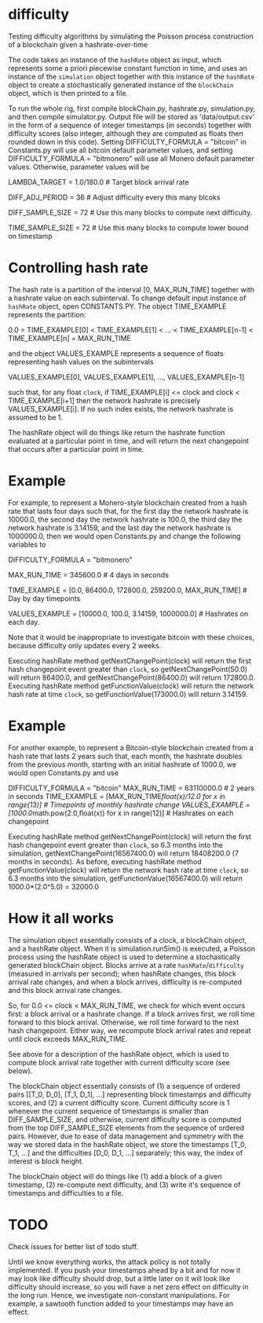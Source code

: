 # difficulty

Testing difficulty algorithms by simulating the Poisson process construction of a blockchain given a hashrate-over-time

The code takes an instance of the `hashRate` object as input, which represents some a priori piecewise constant function in time, and uses an instance of the `simulation` object together with this instance of the `hashRate` object to create a stochastically generated instance of the `blockChain` object, which is then printed to a file.

To run the whole rig, first compile blockChain.py, hashrate.py, simulation.py, and then compile simulator.py. Output file will be stored as 'data/output.csv' in the form of a sequence of integer timestamps (in seconds) together with difficulty scores (also integer, although they are computed as floats then rounded down in this code). Setting DIFFICULTY_FORMULA = "bitcoin" in Constants.py will use all bitcoin default parameter values, and setting DIFFICULTY_FORMULA = "bitmonero" will use all Monero default parameter values. Otherwise, parameter values will be

LAMBDA_TARGET   = 1.0/180.0 # Target block arrival rate

DIFF_ADJ_PERIOD = 36        # Adjust difficulty every this many blcoks

DIFF_SAMPLE_SIZE = 72       # Use this many blocks to compute next difficulty.

TIME_SAMPLE_SIZE = 72       # Use this many blocks to compute lower bound on timestamp

# Controlling hash rate

The hash rate is a partition of the interval [0, MAX_RUN_TIME] together with a hashrate value on each subinterval. To change default input instance of `hashRate` object, open CONSTANTS.PY. The object TIME_EXAMPLE represents the partition:

0.0 = TIME_EXAMPLE[0] < TIME_EXAMPLE[1] < ... < TIME_EXAMPLE[n-1] < TIME_EXAMPLE[n] = MAX_RUN_TIME

and the object VALUES_EXAMPLE represents a sequence of floats representing hash values on the subintervals

VALUES_EXAMPLE[0], VALUES_EXAMPLE[1], ..., VALUES_EXAMPLE[n-1]

such that, for any float `clock`, if TIME_EXAMPLE[i] <= clock and clock < TIME_EXAMPLE[i+1] then the network hashrate is precisely VALUES_EXAMPLE[i]. If no such index exists, the network hashrate is assumed to be 1.

The hashRate object will do things like return the hashrate function evaluated at a particular point in time, and will return the next changepoint that occurs after a particular point in time.

# Example

For example, to represent a Monero-style blockchain created from a hash rate that lasts four days such that, for the first day the network hashrate is 10000.0, the second day the network hashrate is 100.0, the third day the network hashrate is 3.14159, and the last day the network hashrate is 1000000.0, then we would open Constants.py and change the following variables to

DIFFICULTY_FORMULA = "bitmonero"

MAX_RUN_TIME = 345600.0 # 4 days in seconds

TIME_EXAMPLE = [0.0, 86400.0, 172800.0, 259200.0, MAX_RUN_TIME] # Day by day timepoints

VALUES_EXAMPLE = [10000.0, 100.0, 3.14159, 1000000.0] # Hashrates on each day.

Note that it would be inappropriate to investigate bitcoin with these choices, because difficulty only updates every 2 weeks. 

Executing hashRate method getNextChangePoint(clock) will return the first hash changepoint event greater than `clock`, so getNextChangePoint(50.0) will return 86400.0, and getNextChangePoint(86400.0) will return 172800.0. Executing hashRate method getFunctionValue(clock) will return the network hash rate at time `clock`, so getFunctionValue(173000.0) will return 3.14159.

# Example

For another example, to represent a Bitcoin-style blockchain created from a hash rate that lasts 2 years such that, each month, the hashrate doubles from the previous month, starting with an initial hashrate of 1000.0, we would open Constants.py and use

DIFFICULTY_FORMULA = "bitcoin"
MAX_RUN_TIME = 63110000.0 # 2 years in seconds
TIME_EXAMPLE = [MAX_RUN_TIME*float(x)/12.0 for x in range(13)] # Timepoints of monthly hashrate change
VALUES_EXAMPLE = [1000.0*math.pow(2.0,float(x)) for x in range(12)] # Hashrates on each changepoint

Executing hashRate method getNextChangePoint(clock) will return the first hash changepoint event greater than `clock`, so 6.3 months into the simulation, getNextChangePoint(16567400.0) will return  18408200.0 (7 months in seconds). As before, executing hashRate method getFunctionValue(clock) will return the network hash rate at time `clock`, so 6.3 months into the simulation, getFunctionValue(16567400.0) will return 1000.0*(2.0^5.0) = 32000.0

# How it all works 

The simulation object essentially consists of a clock, a blockChain object, and a hashRate object. When it is simulation.runSim() is executed, a Poisson process using the hashRate object is used to determine a stochastically generated blockChain object. Blocks arrive at a rate `hashRate`/`difficulty` (measured in arrivals per second); when hashRate changes, this block arrival rate changes, and when a block arrives, difficulty is re-computed and this block arrival rate changes. 

So, for 0.0 <= clock < MAX_RUN_TIME, we check for which event occurs first: a block arrival or a hashrate change. If a block arrives first, we roll time forward to this block arrival. Otherwise, we roll time forward to the next hash changepoint. Either way, we recompute block arrival rates and repeat until clock exceeds MAX_RUN_TIME.

See above for a description of the hashRate object, which is used to compute block arrival rate together with current difficulty score (see below).

The blockChain object essentially consists of (1) a sequence of ordered pairs [[T_0, D_0], [T_1, D_1], ...] representing block timestamps and difficulty scores, and (2) a current difficulty score. Current difficulty score is 1 whenever the current sequence of timestamps is smaller than DIFF_SAMPLE_SIZE, and otherwise, current difficulty score is computed from the top DIFF_SAMPLE_SIZE elements from the sequence of ordered pairs. However, due to ease of data management and symmetry with the way we stored data in the hashRate object, we store the timestamps [T_0, T_1, ...] and the difficulties [D_0, D_1, ...] separately; this way, the index of interest is block height.

The blockChain object will do things like (1) add a block of a given timestamp, (2) re-compute next difficulty, and (3) write it's sequence of timestamps and difficulties to a file.

# TODO 

Check issues for better list of todo stuff.

Until we know everything works, the attack policy is not totally implemented. If you push your timestamps ahead by a bit and for now it may look like difficulty should drop, but a little later on it will look like difficulty should increase, so you will have a net zero effect on difficulty in the long run.  Hence, we investigate non-constant manipulations. For example, a sawtooth function added to your timestamps may have an effect.


